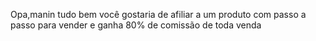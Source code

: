 Opa,manin tudo bem você gostaria de afiliar a um produto com passo a passo para vender e ganha 80% de comissão de toda venda
